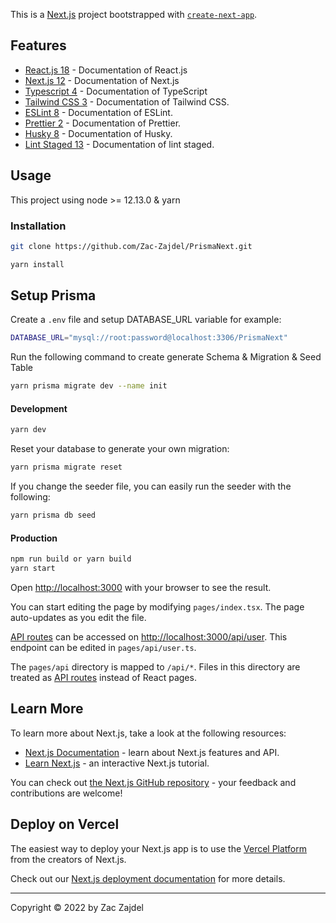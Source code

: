This is a [Next.js](https://nextjs.org/) project bootstrapped with [`create-next-app`](https://github.com/vercel/next.js/tree/canary/packages/create-next-app).

## Features

- [React.js 18](https://reactjs.org) - Documentation of React.js
- [Next.js 12](https://nextjs.org) - Documentation of Next.js
- [Typescript 4](https://www.typescriptlang.org) - Documentation of TypeScript
- [Tailwind CSS 3](https://tailwindcss.com/docs/) - Documentation of Tailwind CSS.
- [ESLint 8](https://eslint.org/) - Documentation of ESLint.
- [Prettier 2](https://prettier.io/docs/en/index.html) - Documentation of Prettier.
- [Husky 8](https://typicode.github.io/husky/#/) - Documentation of Husky.
- [Lint Staged 13](https://github.com/okonet/lint-staged) - Documentation of lint staged.

## Usage

This project using node >= 12.13.0 & yarn

### Installation

```bash
git clone https://github.com/Zac-Zajdel/PrismaNext.git
```

```bash
yarn install
```

## Setup Prisma

Create a `.env` file and setup DATABASE_URL variable for example:

```bash
DATABASE_URL="mysql://root:password@localhost:3306/PrismaNext"
```

Run the following command to create generate Schema & Migration & Seed Table

```bash
yarn prisma migrate dev --name init
```

#### Development

```bash
yarn dev
```

Reset your database to generate your own migration:

```bash
yarn prisma migrate reset
```

If you change the seeder file, you can easily run the seeder with the following:

```bash
yarn prisma db seed
```

#### Production

```bash
npm run build or yarn build
yarn start
```

Open [http://localhost:3000](http://localhost:3000) with your browser to see the result.

You can start editing the page by modifying `pages/index.tsx`. The page auto-updates as you edit the file.

[API routes](https://nextjs.org/docs/api-routes/introduction) can be accessed on [http://localhost:3000/api/user](http://localhost:3000/api/user). This endpoint can be edited in `pages/api/user.ts`.

The `pages/api` directory is mapped to `/api/*`. Files in this directory are treated as [API routes](https://nextjs.org/docs/api-routes/introduction) instead of React pages.

## Learn More

To learn more about Next.js, take a look at the following resources:

- [Next.js Documentation](https://nextjs.org/docs) - learn about Next.js features and API.
- [Learn Next.js](https://nextjs.org/learn) - an interactive Next.js tutorial.

You can check out [the Next.js GitHub repository](https://github.com/vercel/next.js/) - your feedback and contributions are welcome!

## Deploy on Vercel

The easiest way to deploy your Next.js app is to use the [Vercel Platform](https://vercel.com/new?utm_medium=default-template&filter=next.js&utm_source=create-next-app&utm_campaign=create-next-app-readme) from the creators of Next.js.

Check out our [Next.js deployment documentation](https://nextjs.org/docs/deployment) for more details.

---

Copyright © 2022 by Zac Zajdel
